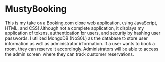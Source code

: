 ﻿# MustyBooking
 
This is my take on a Booking.com clone web application, using JavaScript, HTML, and CSS! Although not a complete application, it displays my application of tokens, authentication for users, and security by hashing user passwords. I utilized MongoDB (NoSQL) as the database to store user information as well as administrator information. If a user wants to book a room, they can reserve it accordingly. Administrators will be able to access the admin screen, where they can track customer reservations.
